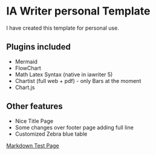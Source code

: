 # IA Writer personal Template
I have created this template for personal use.

## Plugins included
- Mermaid
- FlowChart
- Math Latex Syntax (native in iawriter 5)
- Chartist (full web + pdf) - only Bars at the moment
- Chart.js

## Other features
- Nice Title Page
- Some changes over footer page adding full line
- Customized Zebra blue table



[Markdown Test Page](https://raw.githubusercontent.com/f1se4/fiser_iatemplate/master/Contents/test.md)
